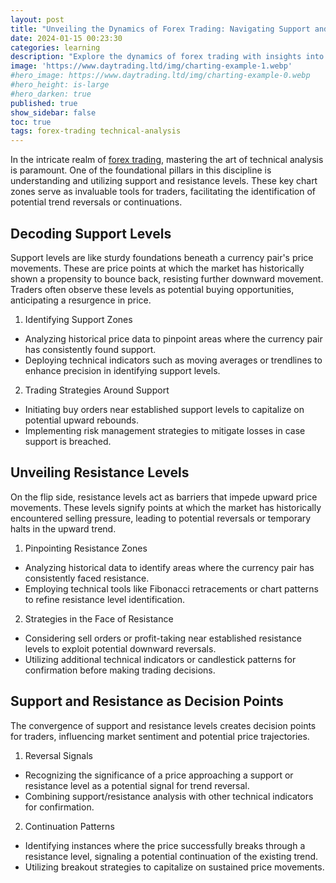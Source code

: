 ```yaml
---
layout: post
title: "Unveiling the Dynamics of Forex Trading: Navigating Support and Resistance Levels"
date: 2024-01-15 00:23:30
categories: learning
description: "Explore the dynamics of forex trading with insights into crucial support and resistance levels. Learn effective strategies for informed decision-making in volatile markets."
image: 'https://www.daytrading.ltd/img/charting-example-1.webp'
#hero_image: https://www.daytrading.ltd/img/charting-example-0.webp
#hero_height: is-large
#hero_darken: true
published: true
show_sidebar: false
toc: true
tags: forex-trading technical-analysis
---
```


In the intricate realm of <a href="https://www.daytrading.ltd/learning/what-is-forex-trading">forex trading</a>, mastering the art of technical analysis is paramount. One of the foundational pillars in this discipline is understanding and utilizing support and resistance levels. These key chart zones serve as invaluable tools for traders, facilitating the identification of potential trend reversals or continuations.

## Decoding Support Levels
Support levels are like sturdy foundations beneath a currency pair's price movements. These are price points at which the market has historically shown a propensity to bounce back, resisting further downward movement. Traders often observe these levels as potential buying opportunities, anticipating a resurgence in price.

1. Identifying Support Zones
* Analyzing historical price data to pinpoint areas where the currency pair has consistently found support.
* Deploying technical indicators such as moving averages or trendlines to enhance precision in identifying support levels.

2. Trading Strategies Around Support
* Initiating buy orders near established support levels to capitalize on potential upward rebounds.
* Implementing risk management strategies to mitigate losses in case support is breached.

## Unveiling Resistance Levels
On the flip side, resistance levels act as barriers that impede upward price movements. These levels signify points at which the market has historically encountered selling pressure, leading to potential reversals or temporary halts in the upward trend.

1. Pinpointing Resistance Zones
* Analyzing historical data to identify areas where the currency pair has consistently faced resistance.
* Employing technical tools like Fibonacci retracements or chart patterns to refine resistance level identification.

2. Strategies in the Face of Resistance
* Considering sell orders or profit-taking near established resistance levels to exploit potential downward reversals.
* Utilizing additional technical indicators or candlestick patterns for confirmation before making trading decisions.

## Support and Resistance as Decision Points
The convergence of support and resistance levels creates decision points for traders, influencing market sentiment and potential price trajectories.

1. Reversal Signals
* Recognizing the significance of a price approaching a support or resistance level as a potential signal for trend reversal.
* Combining support/resistance analysis with other technical indicators for confirmation.

2. Continuation Patterns
* Identifying instances where the price successfully breaks through a resistance level, signaling a potential continuation of the existing trend.
* Utilizing breakout strategies to capitalize on sustained price movements.